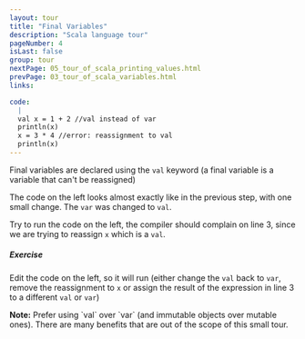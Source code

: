 ```yaml
---
layout: tour
title: "Final Variables"
description: "Scala language tour"
pageNumber: 4
isLast: false
group: tour
nextPage: 05_tour_of_scala_printing_values.html
prevPage: 03_tour_of_scala_variables.html
links:

code:
  |
  val x = 1 + 2 //val instead of var  
  println(x)  
  x = 3 * 4 //error: reassignment to val  
  println(x)  
---
```


Final variables are declared using the `val` keyword (a final variable is a variable that can't be reassigned)

The code on the left looks almost exactly like in the previous step, with one small change. The `var` was changed to `val`. 

Try to run the code on the left, the compiler should complain on line 3, since we are trying to reassign `x` which is a `val`. 

<div class="well"><h5><i class="icon icon-pencil"></i> Exercise</h5> 

Edit the code on the left, so it will run (either change the <code>val</code> back to <code>var</code>, remove the reassignment to <code>x</code> or assign the result of the expression in line 3 to a different <code>val</code> or <code>var</code>)

</div>

<div class="alert alert-warn">
<strong>Note:</strong> Prefer using `val` over `var` (and immutable objects over mutable ones). There are many benefits that are out of the scope of this small tour.
</div>
